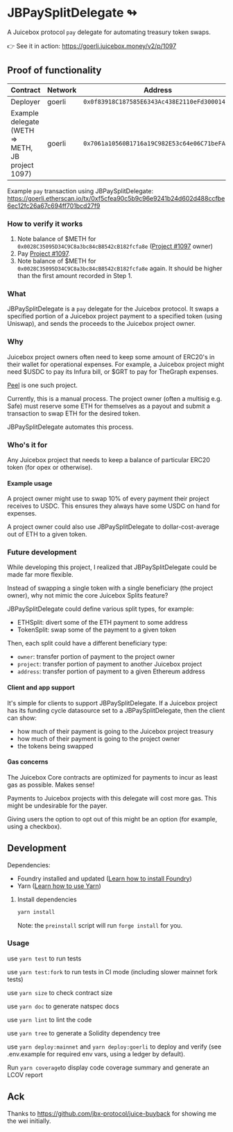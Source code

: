 # JBPaySplitDelegate ↬

A Juicebox protocol `pay` delegate for automating treasury token swaps.

👉 See it in action: https://goerli.juicebox.money/v2/p/1097

## Proof of functionality

| Contract                                         | Network | Address                                      |
| ------------------------------------------------ | ------- | -------------------------------------------- |
| Deployer                                         | goerli  | `0x0f83918C187585E6343Ac438E2110eFd3000141A` |
| Example delegate (WETH => METH, JB project 1097) | goerli  | `0x7061a10560B1716a19C982E53c64e06C71beFA8c` |

Example `pay` transaction using JBPaySplitDelegate: https://goerli.etherscan.io/tx/0xf5cfea90c5b9c96e9241b24d602d488ccfbe6ec12fc26a67c694ff701bcd27f9

### How to verify it works

1. Note balance of $METH for `0x0028C35095D34C9C8a3bc84cB8542cB182fcfa8e` ([Project #1097](https://goerli.juicebox.money/v2/p/1097) owner)
2. Pay [Project #1097](https://goerli.juicebox.money/v2/p/1097).
3. Note balance of $METH for `0x0028C35095D34C9C8a3bc84cB8542cB182fcfa8e` again. It should be higher than the first amount recorded in Step 1.

### What

JBPaySplitDelegate is a `pay` delegate for the Juicebox protocol. It swaps a specified portion of a Juicebox project payment to a specified token (using Uniswap), and sends the proceeds to the Juicebox project owner.

### Why

Juicebox project owners often need to keep some amount of ERC20's in their wallet for operational expenses. For example, a Juicebox project might need $USDC to pay its Infura bill, or $GRT to pay for TheGraph expenses.

[Peel](https://juicebox.money/@peel) is one such project.

Currently, this is a manual process. The project owner (often a multisig e.g. Safe) must reserve some ETH for themselves as a payout and submit a transaction to swap ETH for the desired token.

JBPaySplitDelegate automates this process.

### Who's it for

Any Juicebox project that needs to keep a balance of particular ERC20 token (for opex or otherwise).

#### Example usage

A project owner might use to swap 10% of every payment their project receives to USDC. This ensures they always have some USDC on hand for expenses.

A project owner could also use JBPaySplitDelegate to dollar-cost-average out of ETH to a given token.

### Future development

While developing this project, I realized that JBPaySplitDelegate could be made far more flexible.

Instead of swapping a single token with a single beneficiary (the project owner), why not mimic the core Juicebox Splits feature?

JBPaySplitDelegate could define various split types, for example:

- ETHSplit: divert some of the ETH payment to some address
- TokenSplit: swap some of the payment to a given token

Then, each split could have a different beneficiary type:

- `owner`: transfer portion of payment to the project owner
- `project`: transfer portion of payment to another Juicebox project
- `address`: transfer portion of payment to a given Ethereum address

#### Client and app support

It's simple for clients to support JBPaySplitDelegate. If a Juicebox project has its funding cycle datasource set to a JBPaySplitDelegate, then the client can show:

- how much of their payment is going to the Juicebox project treasury
- how much of their payment is going to the project owner
- the tokens being swapped

#### Gas concerns

The Juicebox Core contracts are optimized for payments to incur as least gas as possible. Makes sense!

Payments to Juicebox projects with this delegate will cost more gas. This might be undesirable for the payer.

Giving users the option to opt out of this might be an option (for example, using a checkbox).

## Development

Dependencies:

- Foundry installed and updated ([Learn how to install Foundry](https://book.getfoundry.sh/getting-started/installation))
- Yarn ([Learn how to use Yarn](https://classic.yarnpkg.com/en/docs/install))

1. Install dependencies

   ```bash
   yarn install
   ```

   Note: the `preinstall` script will run `forge install` for you.


### Usage

use `yarn test` to run tests

use `yarn test:fork` to run tests in CI mode (including slower mainnet fork tests)

use `yarn size` to check contract size

use `yarn doc` to generate natspec docs

use `yarn lint` to lint the code

use `yarn tree` to generate a Solidity dependency tree

use `yarn deploy:mainnet` and `yarn deploy:goerli` to deploy and verify (see .env.example for required env vars, using a ledger by default).

Run `yarn coverage`to display code coverage summary and generate an LCOV report

## Ack

Thanks to https://github.com/jbx-protocol/juice-buyback for showing me the wei initially.